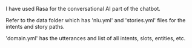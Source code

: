 I have used Rasa for the conversational AI part of the chatbot.


Refer to the data folder which has 'nlu.yml' and 'stories.yml' files for the intents and story paths. 


'domain.yml' has the utterances and list of all intents, slots, entities, etc.
